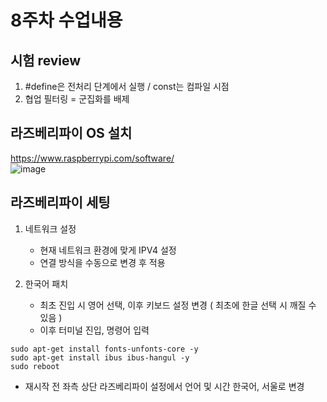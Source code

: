 # 8주차 수업내용
## 시험 review
1. #define은 전처리 단계에서 실행 / const는 컴파일 시점
2. 협업 필터링 = 군집화를 배제

## 라즈베리파이 OS 설치
https://www.raspberrypi.com/software/
</br>
![image](https://github.com/user-attachments/assets/09629469-9f46-4420-9b6d-bf23b4f8fbe5)

## 라즈베리파이 세팅
1. 네트워크 설정
   - 현재 네트워크 환경에 맞게 IPV4 설정
   - 연결 방식을 수동으로 변경 후 적용
  
2. 한국어 패치
   - 최초 진입 시 영어 선택, 이후 키보드 설정 변경 ( 최초에 한글 선택 시 깨질 수 있음 )
   - 이후 터미널 진입, 명령어 입력
```
sudo apt-get install fonts-unfonts-core -y
sudo apt-get install ibus ibus-hangul -y
sudo reboot
```
 - 재시작 전 좌측 상단 라즈베리파이 설정에서 언어 및 시간 한국어, 서울로 변경
